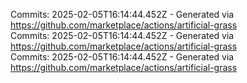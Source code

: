 Commits: 2025-02-05T16:14:44.452Z - Generated via https://github.com/marketplace/actions/artificial-grass
<br>
Commits: 2025-02-05T16:14:44.452Z - Generated via https://github.com/marketplace/actions/artificial-grass
<br>
Commits: 2025-02-05T16:14:44.452Z - Generated via https://github.com/marketplace/actions/artificial-grass
<br>
